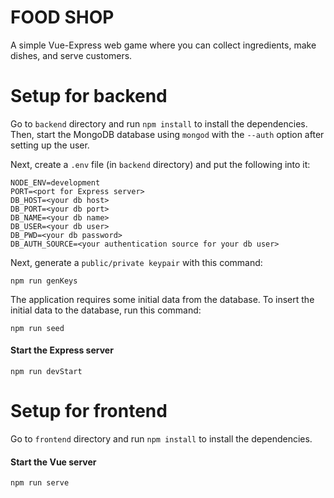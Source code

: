 # FOOD SHOP
A simple Vue-Express web game where you can collect ingredients, make dishes, and serve customers.

# Setup for backend
Go to `backend` directory and run `npm install` to install the dependencies.
Then, start the MongoDB database using `mongod` with the `--auth` option after setting up the user.

Next, create a `.env` file (in `backend` directory) and put the following into it:
```
NODE_ENV=development
PORT=<port for Express server>
DB_HOST=<your db host>
DB_PORT=<your db port>
DB_NAME=<your db name>
DB_USER=<your db user>
DB_PWD=<your db password>
DB_AUTH_SOURCE=<your authentication source for your db user>
```

Next, generate a `public/private keypair` with this command:
```
npm run genKeys
```

The application requires some initial data from the database. To insert the initial data to the database, run this command:
```
npm run seed
```

#### Start the Express server
```
npm run devStart
```

# Setup for frontend
Go to `frontend` directory and run `npm install` to install the dependencies.

#### Start the Vue server
```
npm run serve
```